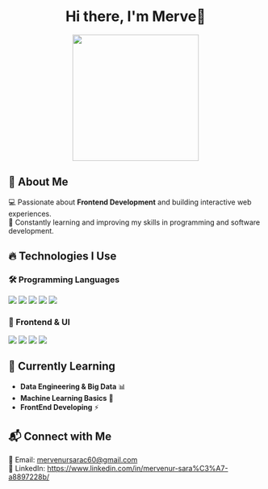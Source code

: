 <h1 align="center">Hi there, I'm Merve👋</h1>
<p align="center">
  <img src="https://media.giphy.com/media/QTfX9Ejfra3ZmNxh6B/giphy.gif" width="250">
</p>

## 🚀 About Me  

💻 Passionate about **Frontend Development** and building interactive web experiences.   
🎯 Constantly learning and improving my skills in programming and software development.  

## 🔥 Technologies I Use  

### 🛠️ Programming Languages  
<p align="left">
  <img src="https://img.shields.io/badge/C-%2300599C.svg?style=for-the-badge&logo=c&logoColor=white">
  <img src="https://img.shields.io/badge/Java-%23ED8B00.svg?style=for-the-badge&logo=openjdk&logoColor=white">
  <img src="https://img.shields.io/badge/SQL-%2300599C.svg?style=for-the-badge&logo=sqlite&logoColor=white">
  <img src="https://img.shields.io/badge/JavaScript-%23F7DF1E.svg?style=for-the-badge&logo=javascript&logoColor=black">
  <img src="https://img.shields.io/badge/Dart-%230175C2.svg?style=for-the-badge&logo=dart&logoColor=white">
</p>

### 🎨 Frontend & UI  
<p align="left">
  <img src="https://img.shields.io/badge/HTML5-%23E34F26.svg?style=for-the-badge&logo=html5&logoColor=white">
  <img src="https://img.shields.io/badge/CSS3-%231572B6.svg?style=for-the-badge&logo=css3&logoColor=white">
  <img src="https://img.shields.io/badge/Bootstrap-%237952B3.svg?style=for-the-badge&logo=bootstrap&logoColor=white">
  <img src="https://img.shields.io/badge/Flutter-%2302569B.svg?style=for-the-badge&logo=flutter&logoColor=white">
</p>

## 🌱 Currently Learning  
- **Data Engineering & Big Data** 📊  
- **Machine Learning Basics** 🤖  
- **FrontEnd Developing** ⚡  

## 📬 Connect with Me  
📧 Email: mervenursarac60@gmail.com  
🔗 LinkedIn: https://www.linkedin.com/in/mervenur-sara%C3%A7-a8897228b/

